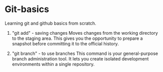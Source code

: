 # Git-basics
Learning git and github basics from scratch.

1. "git add" - saving changes
Moves changes from the working directory to the staging area. This gives you the opportunity to prepare a snapshot before committing it to the official history.

2. "git branch" - to use branches
This command is your general-purpose branch administration tool. It lets you create isolated development environments within a single repository.

